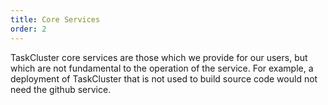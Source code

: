 ```yaml
---
title: Core Services
order: 2
---
```


TaskCluster core services are those which we provide for our users, but which are not fundamental to the operation of the service.
For example, a deployment of TaskCluster that is not used to build source code would not need the github service.
